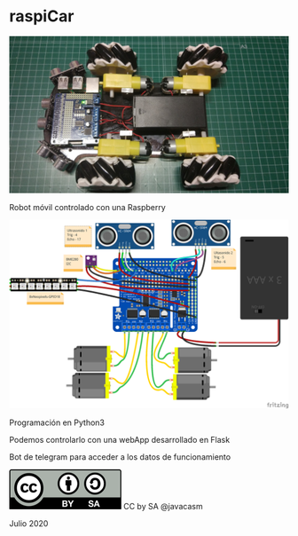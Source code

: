 # raspiCar

![Raspi Robot](./images/RobotTop.jpg)

Robot móvil controlado con una Raspberry

![Esquema raspicar](./images/RaspiCar_bb.png)

Programación en Python3

Podemos controlarlo con una webApp desarrollado en Flask

Bot de telegram para acceder a los datos de funcionamiento

![Licencia CC](./images/Licencia_CC_peque.png) CC by SA @javacasm

Julio 2020


